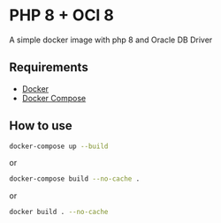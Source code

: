 # PHP 8 + OCI 8

A simple docker image with php 8 and Oracle DB Driver

## Requirements
- [Docker](https://docs.docker.com/engine/install/)
- [Docker Compose](https://docs.docker.com/compose/install/)

## How to use

```bash
docker-compose up --build
```
or
```bash
docker-compose build --no-cache .
```
or
```bash
docker build . --no-cache
```